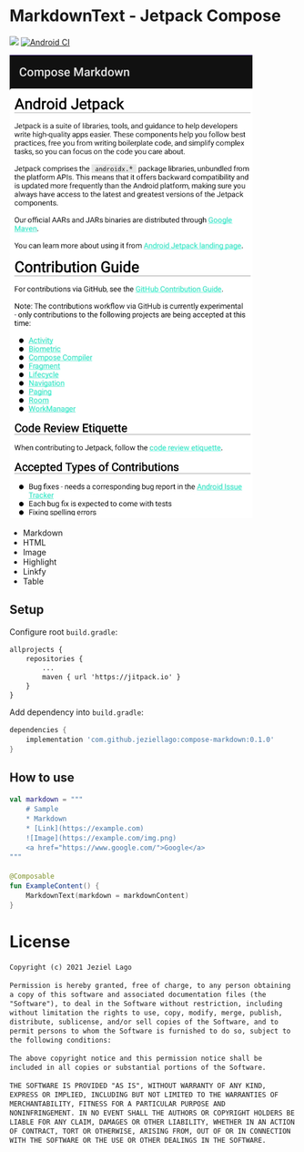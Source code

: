 # MarkdownText - Jetpack Compose
[![](https://androidweekly.net/issues/issue-456/badge)](https://androidweekly.net/issues/issue-456)
[![Android CI](https://github.com/jeziellago/compose-markdown/actions/workflows/ci.yml/badge.svg?branch=main)](https://github.com/jeziellago/compose-markdown/actions/workflows/ci.yml)

![](example.png)
- Markdown
- HTML
- Image
- Highlight
- Linkfy
- Table
## Setup
Configure root `build.gradle`:
```  
allprojects {  
    repositories {  
        ...  
        maven { url 'https://jitpack.io' }  
    }  
}  
```  
Add dependency into `build.gradle`:
```groovy  
dependencies {  
    implementation 'com.github.jeziellago:compose-markdown:0.1.0'  
}  
```  
## How to use
```kotlin  
val markdown = """  
	# Sample  
	* Markdown  
	* [Link](https://example.com)  
	![Image](https://example.com/img.png)  
	<a href="https://www.google.com/">Google</a>  
"""

@Composable  
fun ExampleContent() {  
    MarkdownText(markdown = markdownContent)  
}  
```  

# License
```  
Copyright (c) 2021 Jeziel Lago  
  
Permission is hereby granted, free of charge, to any person obtaining  
a copy of this software and associated documentation files (the  
"Software"), to deal in the Software without restriction, including  
without limitation the rights to use, copy, modify, merge, publish,  
distribute, sublicense, and/or sell copies of the Software, and to  
permit persons to whom the Software is furnished to do so, subject to  
the following conditions:  
  
The above copyright notice and this permission notice shall be  
included in all copies or substantial portions of the Software.  
  
THE SOFTWARE IS PROVIDED "AS IS", WITHOUT WARRANTY OF ANY KIND,  
EXPRESS OR IMPLIED, INCLUDING BUT NOT LIMITED TO THE WARRANTIES OF  
MERCHANTABILITY, FITNESS FOR A PARTICULAR PURPOSE AND  
NONINFRINGEMENT. IN NO EVENT SHALL THE AUTHORS OR COPYRIGHT HOLDERS BE  
LIABLE FOR ANY CLAIM, DAMAGES OR OTHER LIABILITY, WHETHER IN AN ACTION  
OF CONTRACT, TORT OR OTHERWISE, ARISING FROM, OUT OF OR IN CONNECTION  
WITH THE SOFTWARE OR THE USE OR OTHER DEALINGS IN THE SOFTWARE.  
```
